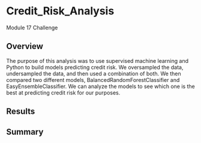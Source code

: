 # Credit_Risk_Analysis
Module 17 Challenge
## Overview
The purpose of this analysis was to use supervised machine learning and Python to build models predicting credit risk. We oversampled the data, undersampled the data, and then used a combination of both. We then compared two different models, BalancedRandomForestClassifier and EasyEnsembleClassifier. We can analyze the models to see which one is the best at predicting credit risk for our purposes.

## Results

## Summary
